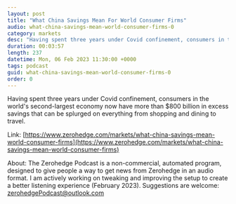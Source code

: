 ```yaml
---
layout: post
title: "What China Savings Mean For World Consumer Firms"
audio: what-china-savings-mean-world-consumer-firms-0
category: markets
desc: "Having spent three years under Covid confinement, consumers in the world's second-largest economy now have more than $800 billion in excess savings that can be splurged on everything from shopping and dining to travel."
duration: 00:03:57
length: 237
datetime: Mon, 06 Feb 2023 11:30:00 +0000
tags: podcast
guid: what-china-savings-mean-world-consumer-firms-0
order: 0
---
```

Having spent three years under Covid confinement, consumers in the world's second-largest economy now have more than $800 billion in excess savings that can be splurged on everything from shopping and dining to travel.

Link: [https://www.zerohedge.com/markets/what-china-savings-mean-world-consumer-firms](https://www.zerohedge.com/markets/what-china-savings-mean-world-consumer-firms)

About: The Zerohedge Podcast is a non-commercial, automated program, designed to give people a way to get news from Zerohedge in an audio format.  I am actively working on tweaking and improving the setup to create a better listening experience (February 2023).  Suggestions are welcome: [zerohedgePodcast@outlook.com](mailto:zerohedgePodcast@outlook.com)